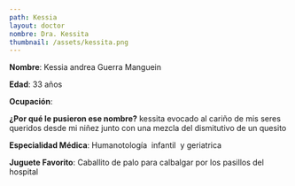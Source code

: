 ```yaml
---
path: Kessia
layout: doctor
nombre: Dra. Kessita
thumbnail: /assets/kessita.png
---
```

**Nombre**: Kessia andrea Guerra Manguein

**Edad**: 33 años

**Ocupación**:

**¿Por qué le pusieron ese nombre?** kessita evocado al cariño de mis seres queridos desde mi niñez junto con una mezcla del dismitutivo de un quesito

**Especialidad Médica**: Humanotología  infantil  y geriatrica

**Juguete Favorito**: Caballito de palo para calbalgar por los pasillos del hospital
